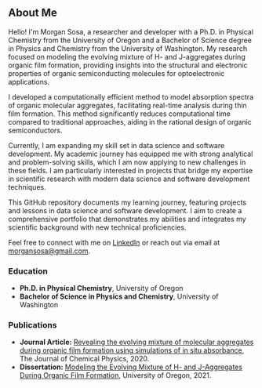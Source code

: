 ## About Me
Hello! I'm Morgan Sosa, a researcher and developer with a Ph.D. in Physical Chemistry from the University of Oregon and a Bachelor of Science degree in Physics and Chemistry from the University of Washington. My research focused on modeling the evolving mixture of H- and J-aggregates during organic film formation, providing insights into the structural and electronic properties of organic semiconducting molecules for optoelectronic applications.

I developed a computationally efficient method to model absorption spectra of organic molecular aggregates, facilitating real-time analysis during thin film formation. This method significantly reduces computational time compared to traditional approaches, aiding in the rational design of organic semiconductors.

Currently, I am expanding my skill set in data science and software development. My academic journey has equipped me with strong analytical and problem-solving skills, which I am now applying to new challenges in these fields. I am particularly interested in projects that bridge my expertise in scientific research with modern data science and software development techniques.

This GitHub repository documents my learning journey, featuring projects and lessons in data science and software development. I aim to create a comprehensive portfolio that demonstrates my abilities and integrates my scientific background with new technical proficiencies.

Feel free to connect with me on [LinkedIn](https://www.linkedin.com/in/morganlsosa) or reach out via email at morgansosa@gmail.com.

### Education
- **Ph.D. in Physical Chemistry**, University of Oregon
- **Bachelor of Science in Physics and Chemistry**, University of Washington

### Publications
- **Journal Article:** [Revealing the evolving mixture of molecular aggregates during organic film formation using simulations of in situ absorbance](https://pubs.aip.org/aip/jcp/article/153/21/214902/199812), The Journal of Chemical Physics, 2020.
- **Dissertation:** [Modeling the Evolving Mixture of H- and J-Aggregates During Organic Film Formation](https://scholarsbank.uoregon.edu/xmlui/handle/1794/26206), University of Oregon, 2021.
